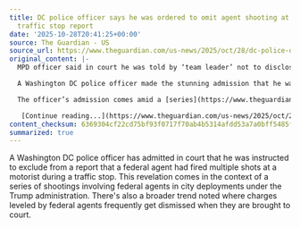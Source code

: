 ```yaml
---
title: DC police officer says he was ordered to omit agent shooting at a driver in
  traffic stop report
date: '2025-10-28T20:41:25+00:00'
source: The Guardian - US
source_url: https://www.theguardian.com/us-news/2025/oct/28/dc-police-officer-traffic-stop-report
original_content: |-
  MPD officer said in court he was told by ‘team leader’ not to disclose details of a federal agent firing at a man in his car

  A Washington DC police officer made the stunning admission that he was told to omit from a report the fact that a federal agent fired multiple times at a driver during a traffic stop.

  The officer’s admission comes amid a [series](https://www.theguardian.com/us-news/2025/sep/23/ice-agent-chicago-traffic-stop) of [shootings](https://www.theguardian.com/us-news/2025/oct/22/carlitos-ricardo-parias-la-tiktok-ice-shot-charged-assault) [involving](https://www.theguardian.com/us-news/2025/oct/07/chicago-woman-shot-immigration-agents) [federal agents](https://www.theguardian.com/us-news/2025/oct/10/chicago-woman-shot-by-border-patrol-indicted) deployed to cities under the Donald Trump administration. It also reflects a[broader pattern](https://www.theguardian.com/us-news/2025/jul/28/doj-la-protesters-false-claims) in which charges brought by federal agents are often dismissed once they reach court.

   [Continue reading...](https://www.theguardian.com/us-news/2025/oct/28/dc-police-officer-traffic-stop-report)
content_checksum: 6369304cf22cd75bf93f0717f70ab4b5314afdd53a7a0bff5485f8836654db19
summarized: true
---
```


A Washington DC police officer has admitted in court that he was instructed to exclude from a report that a federal agent had fired multiple shots at a motorist during a traffic stop. This revelation comes in the context of a series of shootings involving federal agents in city deployments under the Trump administration. There's also a broader trend noted where charges leveled by federal agents frequently get dismissed when they are brought to court.